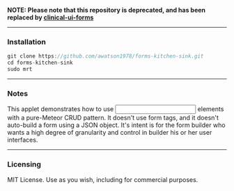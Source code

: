 **NOTE:  Please note that this repository is deprecated, and has been replaced by [clinical-ui-forms](http://clinical-ui-forms.meteor.com/)**  


------------------------
### Installation

````js
git clone https://github.com/awatson1978/forms-kitchen-sink.git
cd forms-kitchen-sink
sudo mrt
````

------------------------
### Notes

This applet demonstrates how to use <input> elements with a pure-Meteor CRUD pattern.  It doesn't use form tags, and it doesn't auto-build a form using a JSON object.  It's intent is for the form builder who wants a high degree of granularity and control in builder his or her user interfaces.

------------------------
### Licensing

MIT License. Use as you wish, including for commercial purposes.
